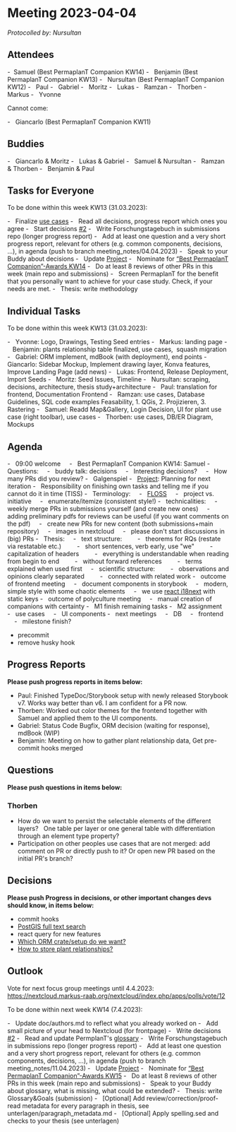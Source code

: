 # Meeting 2023-04-04

_Protocolled by: Nursultan_

## Attendees

-   Samuel (Best PermaplanT Companion KW14)
-   Benjamin (Best PermaplanT Companion KW13)
-   Nursultan (Best PermaplanT Companion KW12)
-   Paul
-   Gabriel
-   Moritz
-   Lukas
-   Ramzan
-   Thorben
-   Markus
-   Yvonne

Cannot come:

-   Giancarlo (Best PermaplanT Companion KW11)

## Buddies

-   Giancarlo & Moritz
-   Lukas & Gabriel
-   Samuel & Nursultan
-   Ramzan & Thorben
-   Benjamin & Paul

## Tasks for Everyone

To be done within this week KW13 (31.03.2023):

-   Finalize [use cases](https://github.com/ElektraInitiative/PermaplanT/issues/1)
-   Read all decisions, progress report which ones you agree
-   Start decisions [#2](https://github.com/ElektraInitiative/PermaplanT/issues/2)
-   Write Forschungstagebuch in submissions repo (longer progress report)
-   Add at least one question and a very short progress report, relevant for others (e.g. common components, decisions, ...), in agenda (push to branch meeting_notes/04.04.2023)
-   Speak to your Buddy about decisions
-   Update [Project](https://github.com/orgs/ElektraInitiative/projects/4/)
-   Nominate for [“Best PermaplanT Companion”-Awards KW14](https://nextcloud.markus-raab.org/nextcloud/index.php/apps/polls/vote/9)
-   Do at least 8 reviews of other PRs in this week (main repo and submissions)
-   Screen PermaplanT for the benefit that you personally want to achieve for your case study. Check, if your needs are met.
-   Thesis: write methodology

## Individual Tasks

To be done within this week KW13 (31.03.2023):

-   Yvonne: Logo, Drawings, Testing Seed entries
-   Markus: landing page
-   Benjamin: plants relationship table finalized, use cases,  squash migration
-   Gabriel: ORM implement, mdBook (with deployment), end points
-   Giancarlo: Sidebar Mockup, Implement drawing layer, Konva features, Improve Landing Page (add news)
-   Lukas: Frontend, Release Deployment, Import Seeds
-   Moritz: Seed Issues, Timeline
-   Nursultan: scraping, decisions, architecture, thesis study+architecture
-   Paul: translation for frontend, Documentation Frontend
-   Ramzan: use cases, Database Guidelines, SQL code examples Feasability, 1. QGis, 2. Projizieren, 3. Rastering
-   Samuel: Readd Map&Gallery, Login Decision, UI for plant use case (right toolbar), use cases
-   Thorben: use cases, DB/ER Diagram, Mockups

## Agenda

-   09:00 welcome
    -   Best PermaplanT Companion KW14: Samuel
-   Questions:
    -   buddy talk: decisions
    -   Interesting decisions?
    -   How many PRs did you review?
-   Galgenspiel
-   [Project](https://github.com/orgs/ElektraInitiative/projects/4/): Planning for next iteration
-   Responsibility on finishing own tasks and telling me if you cannot do it in time (TISS)
-   Terminology:
    -   [FLOSS](https://www.gnu.org/philosophy/floss-and-foss.en.html)
    -   project vs. initiative
    -   enumerate/itemize (consistent style!)
-   technicalities:
    -   weekly merge PRs in submissions yourself (and create new ones)
    -   adding preliminary pdfs for reviews can be useful (if you want comments on the pdf)
    -   create new PRs for new content (both submissions+main repository)
    -   images in nextcloud
    -   please don't start discussions in (big) PRs
-   Thesis:
    -   text structure:
        -   theorems for RQs (restate via restatable etc.)
        -   short sentences, verb early, use "we"
        -   capitalization of headers
        -   everything is understandable when reading from begin to end
        -   without forward references
        -   terms explained when used first
    -   scientific structure:
        -   observations and opinions clearly separated
        -   connected with related work
-   outcome of frontend meeting
    -   document components in storybook
    -   modern, simple style with some chaotic elements
    -   we use [react i18next](https://react.i18next.com/) with static keys
-   outcome of polyculture meeting
    -   manual creation of companions with certainty
-   M1 finish remaining tasks
-   M2 assignment
    -   use cases
    -   UI components
-   next meetings
    -   DB
    -   frontend
    -   milestone finish?
- precommit
- remove husky hook

## Progress Reports

**Please push progress reports in items below:**

- Paul: Finished TypeDoc/Storybook setup with newly released Storybook v7. Works way better than v6. I am confident for a PR now.
- Thorben: Worked out color themes for the frontend together with Samuel and applied them to the UI components.
- Gabriel: Status Code Bugfix, ORM decision (waiting for response), mdBook (WIP)
- Benjamin: Meeting on how to gather plant relationship data, Get pre-commit hooks merged

## Questions

**Please push questions in items below:**

### Thorben
- How do we want to persist the selectable elements of the different layers?
  One table per layer or one general table with differentiation through an element type property?
- Participation on other peoples use cases that are not merged: add comment on PR or directly push to it? Or open new PR based on the initial PR's branch? 

## Decisions

**Please push Progress in decisions, or other important changes devs should know, in items below:**

- commit hooks
- [PostGIS full text search](https://www.postgresql.org/docs/current/textsearch.html)
- react query for new features
- [Which ORM crate/setup do we want?](https://github.com/ElektraInitiative/PermaplanT/pull/172)
- [How to store plant relationships?](https://github.com/ElektraInitiative/PermaplanT/pull/89)

## Outlook

Vote for next focus group meetings until 4.4.2023: https://nextcloud.markus-raab.org/nextcloud/index.php/apps/polls/vote/12

To be done within next week KW14 (7.4.2023):

-   Update doc/authors.md to reflect what you already worked on
-   Add small picture of your head to Nextcloud (for frontpage)
-   Write decisions [#2](https://github.com/ElektraInitiative/PermaplanT/issues/2)
-   Read and update PermplanT's [glossary](https://github.com/ElektraInitiative/PermaplanT/tree/master/doc/architecture/glossary.md)
-   Write Forschungstagebuch in submissions repo (longer progress report)
-   Add at least one question and a very short progress report, relevant for others (e.g. common components, decisions, ...), in agenda (push to branch meeting_notes/11.04.2023)
-   Update [Project](https://github.com/orgs/ElektraInitiative/projects/4/)
-   Nominate for [“Best PermaplanT Companion”-Awards KW15](https://nextcloud.markus-raab.org/nextcloud/index.php/apps/polls/vote/11)
-   Do at least 8 reviews of other PRs in this week (main repo and submissions)
-   Speak to your Buddy about glossary, what is missing, what could be extended?
-   Thesis: write Glossary&Goals (submission)
-   [Optional] Add review/correction/proof-read metadata for every paragraph in thesis, see unterlagen/paragraph_metadata.md
-   [Optional] Apply spelling.sed and checks to your thesis (see unterlagen)

